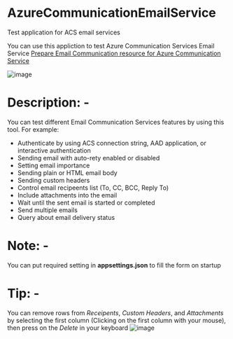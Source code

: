# AzureCommunicationEmailService
 Test application for ACS email services
 

You can use this appliction to test Azure Communication Services Email Service [Prepare Email Communication resource for Azure Communication Service](https://learn.microsoft.com/en-us/azure/communication-services/concepts/email/prepare-email-communication-resource)

![image](https://github.com/ealmuneyeer/AzureCommunicationEmailService/assets/36260446/05253e40-1bf6-4187-a25e-8440f4f8ae43)


# Description: -
You can test different Email Communication Services features by using this tool. For example:
<ul>
 <li>Authenticate by using ACS connection string, AAD application, or interactive authentication</li>
 <li>Sending email with auto-rety enabled or disabled</li>
 <li>Setting email importance</li>
 <li>Sending plain or HTML email body</li>
 <li>Sending custom headers</li>
 <li>Control email recipeents list (To, CC, BCC, Reply To)</li>
 <li>Include attachments into the email</li>
 <li>Wait until the sent email is started or completed</li>
 <li>Send multiple emails</li>
 <li>Query about email delivery status</li>
</ul>

# Note: -
You can put required setting in **appsettings.json** to fill the form on startup


# Tip: -
You can remove rows from <i>Receipents</i>, <i>Custom Headers</i>, and <i>Attachments</i> by selecting the first column (Clicking on the first column with your mouse), then press on the <i>Delete</i> in your keyboard
![image](https://user-images.githubusercontent.com/36260446/230054474-9f774804-cbe6-4b6f-a59d-97a964ee3267.png)



